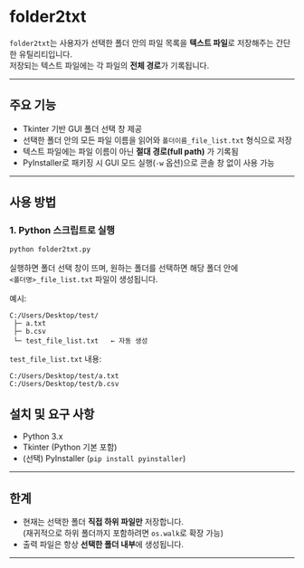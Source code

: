 # folder2txt

`folder2txt`는 사용자가 선택한 폴더 안의 파일 목록을 **텍스트 파일**로 저장해주는 간단한 유틸리티입니다.  
저장되는 텍스트 파일에는 각 파일의 **전체 경로**가 기록됩니다.

---

## 주요 기능
- Tkinter 기반 GUI 폴더 선택 창 제공
- 선택한 폴더 안의 모든 파일 이름을 읽어와 `폴더이름_file_list.txt` 형식으로 저장
- 텍스트 파일에는 파일 이름이 아닌 **절대 경로(full path)** 가 기록됨
- PyInstaller로 패키징 시 GUI 모드 실행(`-w` 옵션)으로 콘솔 창 없이 사용 가능

---

## 사용 방법

### 1. Python 스크립트로 실행
```bash
python folder2txt.py
```
실행하면 폴더 선택 창이 뜨며, 원하는 폴더를 선택하면 해당 폴더 안에  
`<폴더명>_file_list.txt` 파일이 생성됩니다.

예시:  
```
C:/Users/Desktop/test/
 ├─ a.txt
 ├─ b.csv
 └─ test_file_list.txt   ← 자동 생성
```

`test_file_list.txt` 내용:
```
C:/Users/Desktop/test/a.txt
C:/Users/Desktop/test/b.csv
```

## 설치 및 요구 사항
- Python 3.x
- Tkinter (Python 기본 포함)
- (선택) PyInstaller (`pip install pyinstaller`)

---

## 한계
- 현재는 선택한 폴더 **직접 하위 파일만** 저장합니다.  
  (재귀적으로 하위 폴더까지 포함하려면 `os.walk`로 확장 가능)
- 출력 파일은 항상 **선택한 폴더 내부**에 생성됩니다.

---


